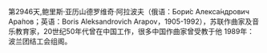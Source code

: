 第2946天,鲍里斯·亚历山德罗维奇·阿拉波夫（俄语：Бори́с Алекса́ндрович Ара́пов；英语：Boris Aleksandrovich Arapov，1905-1992），苏联作曲家及音乐教育家，20世纪50年代曾在中国工作，很多中国作曲家曾受教于他
1989年：波兰团结工会组阁。
 